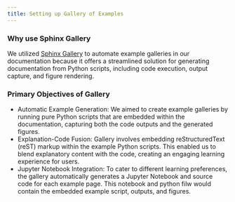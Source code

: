 ```yaml
---
title: Setting up Gallery of Examples
---
```

### Why use Sphinx Gallery
We utilized [Sphinx Gallery](https://sphinx-gallery.github.io/stable/index.html) to automate example galleries in our documentation because
it offers a streamlined solution for generating documentation from Python scripts,
including code execution, output capture, and figure rendering.

### Primary Objectives of Gallery
- Automatic Example Generation: We aimed to create example galleries by
  running pure Python scripts that are embedded within the documentation,
  capturing both the code outputs and the generated figures.
- Explanation-Code Fusion: Gallery involves embedding reStructuredText (reST)
  markup within the example Python scripts. This enabled us to blend explanatory content with the code,
  creating an engaging learning experience for users.
- Jupyter Notebook Integration: To cater to different learning preferences, the gallery automatically generates a
  Jupyter Notebook and source code for each example page. This notebook and python filw would contain the embedded example script, outputs, and figures.
